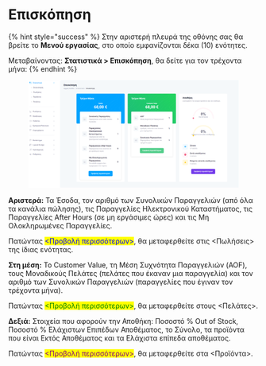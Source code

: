 # Επισκόπηση

{% hint style="success" %}
Στην αριστερή πλευρά της οθόνης σας θα βρείτε το **Μενού εργασίας**, στο οποίο εμφανίζονται δέκα (10) ενότητες.

Μεταβαίνοντας: **Στατιστικά > Επισκόπηση**, θα δείτε για τον τρέχοντα μήνα:
{% endhint %}

<figure><img src="../.gitbook/assets/ScreenHunter 50 (2).png" alt=""><figcaption></figcaption></figure>

**Αριστερά:** Τα Έσοδα, τον αριθμό των Συνολικών Παραγγελιών (από όλα τα κανάλια πώλησης), τις Παραγγελίες Ηλεκτρονικού Καταστήματος, τις Παραγγελίες After Hours (σε μη εργάσιμες ώρες) και τις Μη Ολοκληρωμένες Παραγγελίες.&#x20;

Πατώντας <mark style="color:blue;"><Προβολή περισσότερων></mark>, θα μεταφερθείτε στις <Πωλήσεις> της ίδιας ενότητας.



**Στη μέση:** Το Customer Value, τη Μέση Συχνότητα Παραγγελιών (AOF), τους Μοναδικούς Πελάτες (πελάτες που έκαναν μια παραγγελία) και τον αριθμό των Συνολικών Παραγγελιών (παραγγελίες που έγιναν τον τρέχοντα μήνα).&#x20;

Πατώντας <mark style="color:green;"><Προβολή περισσότερων></mark>, θα μεταφερθείτε στους <Πελάτες>.



**Δεξιά:** Στοιχεία που αφορούν την Αποθήκη: Ποσοστό % Out of Stock, Ποσοστό % Ελάχιστων Επιπέδων Αποθέματος, το Σύνολο, τα προϊόντα που είναι Εκτός Αποθέματος και τα Ελάχιστα επίπεδα αποθέματος.&#x20;

Πατώντας <mark style="color:purple;"><Προβολή περισσότερων></mark>, θα μεταφερθείτε στα <Προϊόντα>.
